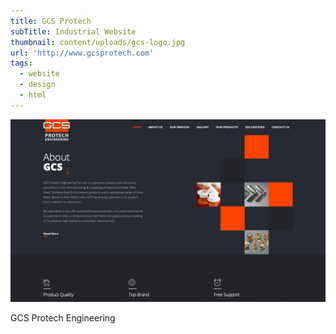 ```yaml
---
title: GCS Protech
subTitle: Industrial Website
thumbnail: content/uploads/gcs-logo.jpg
url: 'http://www.gcsprotech.com'
tags:
  - website
  - design
  - html
---
```


![GCS](content/uploads/gcs-home-page.jpg 'GCS')

GCS Protech Engineering
